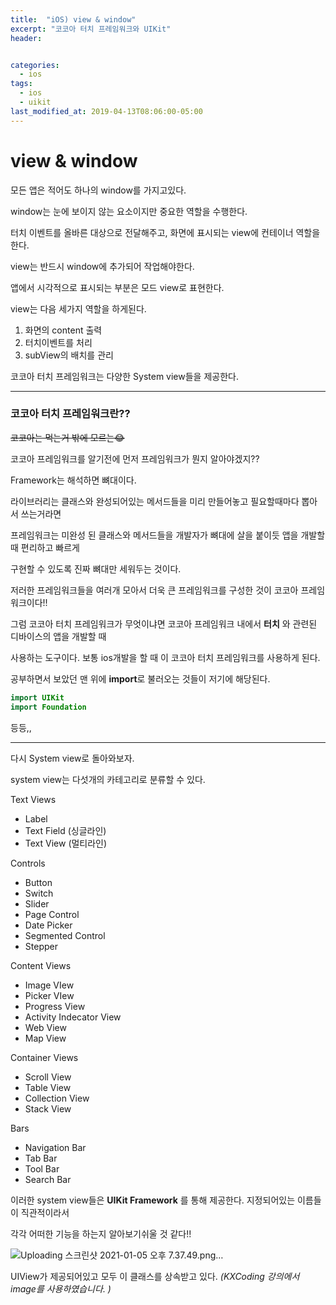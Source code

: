 ```yaml
---
title:  "iOS) view & window"
excerpt: "코코아 터치 프레임워크와 UIKit"
header:


categories:
  - ios
tags:
  - ios
  - uikit
last_modified_at: 2019-04-13T08:06:00-05:00
---
```

# view & window

모든 앱은 적어도 하나의 window를 가지고있다.

window는 눈에 보이지 않는 요소이지만 중요한 역할을 수행한다.

터치 이벤트를 올바른 대상으로 전달해주고, 화면에 표시되는 view에 컨테이너 역할을 한다.

view는 반드시 window에 추가되어 작업해야한다.

앱에서 시각적으로 표시되는 부분은 모드 view로 표현한다.

view는 다음 세가지 역할을 하게된다.

1. 화면의 content 출력
2. 터치이벤트를 처리
3. subView의 배치를 관리

코코아 터치 프레임워크는 다양한 System view들을 제공한다.

---

### 코코아 터치 프레임워크란??    

~~코코아는 먹는거 밖에 모르는😂~~

코코아 프레임워크를 알기전에 먼저 프레임워크가 뭔지 알아야겠지??

Framework는 해석하면 뼈대이다.

라이브러리는 클래스와 완성되어있는 메서드들을 미리 만들어놓고 필요할때마다 뽑아서 쓰는거라면

프레임워크는 미완성 된 클래스와 메서드들을 개발자가 뼈대에 살을 붙이듯 앱을 개발할 때 편리하고 빠르게

구현할 수 있도록 진짜 뼈대만 세워두는 것이다.

저러한 프레임워크들을 여러개 모아서 더욱 큰 프레임워크를 구성한 것이 코코아 프레임워크이다!!

그럼 코코아 터치 프레임워크가 무엇이냐면 코코아 프레임워크 내에서 **터치** 와 관련된 디바이스의 앱을 개발할 때

사용하는 도구이다. 보통 ios개발을 할 때 이 코코아 터치 프레임워크를 사용하게 된다.

공부하면서 보았던 맨 위에 **import**로 불러오는 것들이 저기에 해당된다.

```swift
import UIKit
import Foundation
```

등등,,

-----

다시 System view로 돌아와보자.

system view는 다섯개의 카테고리로 분류할 수 있다.

Text Views

- Label
- Text Field (싱글라인)
- Text View (멀티라인)

Controls

- Button
- Switch
- Slider
- Page Control
- Date Picker
- Segmented Control
- Stepper

Content Views

- Image VIew
- Picker VIew
- Progress View
- Activity Indecator View
- Web View
- Map View

Container Views

- Scroll View
- Table View
- Collection View
- Stack View

Bars

- Navigation Bar
- Tab Bar
- Tool Bar
- Search Bar

이러한 system view들은 **UIKit Framework** 를 통해 제공한다. 지정되어있는 이름들이 직관적이라서

각각 어떠한 기능을 하는지 알아보기쉬울 것 같다!!

![Uploading 스크린샷 2021-01-05 오후 7.37.49.png…]()

UIView가 제공되어있고 모두 이 클래스를 상속받고 있다. *(KXCoding 강의에서 image를 사용하였습니다. )*
